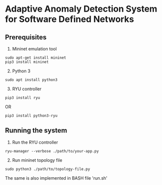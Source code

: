 # Adaptive Anomaly Detection System for Software Defined Networks

## Prerequisites

1. Mininet emulation tool

```
sudo apt-get install mininet
pip3 install mininet
```

2. Python 3

```
sudo apt install python3
```

3. RYU controller

```
pip3 install ryu
```

OR

```
pip3 install python3-ryu
```


## Running the system
1. Run the RYU controller

```
ryu-manager --verbose ./path/to/your-app.py
```

2. Run mininet topology file

```
sudo python3 ./path/to/topology-file.py
```

The same is also implemented in BASH file 'run.sh'